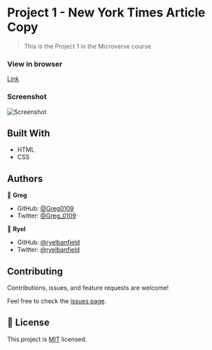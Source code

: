 # Project 1 - New York Times Article Copy

> This is the Project 1 in the Microverse course

### View in browser
[Link](https://greg0109.github.io/NewYorkTimesClone/)

### Screenshot
![Screenshot](assets/Screenshot.png)

## Built With

- HTML
- CSS

## Authors

👤 **Greg**

- GitHub: [@Greg0109](https://github.com/greg0109)
- Twitter: [@Greg_0109](https://twitter.com/greg_0109)

👤 **Ryel**

- GitHub: [@ryelbanfield](https://github.com/ryelbanfield)
- Twitter: [@ryelbanfield](https://twitter.com/ryelbanfield)

## Contributing

Contributions, issues, and feature requests are welcome!

Feel free to check the [issues page](issues/).

## 📝 License

This project is [MIT](lic.url) licensed.